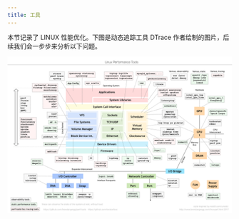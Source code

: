 ```yaml
---
title: 工具
---
```

本节记录了 LINUX 性能优化。下图是动态追踪工具 DTrace 作者绘制的图片，后续我们会一步步来分析以下问题。

![linux_perf_tool_full](./perf.png)